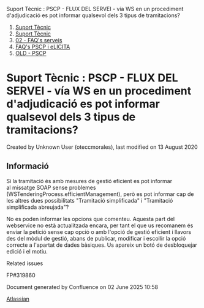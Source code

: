 Suport Tècnic : PSCP - FLUX DEL SERVEI - vía WS en un procediment d'adjudicació es pot informar qualsevol dels 3 tipus de tramitacions?  

1.  [Suport Tècnic](index.html)
2.  [Suport Tècnic](13893782.html)
3.  [02 - FAQ's serveis](26313393.html)
4.  [FAQ's PSCP i eLICITA](28705587.html)
5.  [OLD - PSCP](OLD---PSCP_93356826.html)

Suport Tècnic : PSCP - FLUX DEL SERVEI - vía WS en un procediment d'adjudicació es pot informar qualsevol dels 3 tipus de tramitacions?
=======================================================================================================================================

Created by Unknown User (oteccmorales), last modified on 13 August 2020

Informació
----------

Si la tramitació és amb mesures de gestió eficient es pot informar al missatge SOAP sense problemes (WSTenderingProcess.efficientManagement), però es pot informar cap de les altres dues possibilitats "Tramitació simplificada" i "Tramitació simplificada abreujada"?

  

No es poden informar les opcions que comenteu. Aquesta part del webservice no està actualitzada encara, per tant el que us recomanem és enviar la petició sense cap opció o amb l'opció de gestió eficient i llavors des del mòdul de gestió, abans de publicar, modificar i escollir la opció correcte a l'apartat de dades bàsiques. Us apareix un botó de desbloquejar edició i el motiu. 

  

  

Related issues

FP#319860

Document generated by Confluence on 02 June 2025 10:58

[Atlassian](http://www.atlassian.com/)